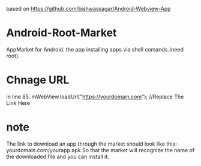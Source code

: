 based on https://github.com/bishwassagar/Android-Webview-App
# Android-Root-Market
AppMarket for Android. the app installing apps via shell comands.(need root).
# Chnage URL
in line 85.
        mWebView.loadUrl("https://yourdomain.com"); //Replace The Link Here
# note
The link to download an app through the market should look like this:
yourdomain.com/yourapp.apk
So that the market will recognize the name of the downloaded file and you can install it.



